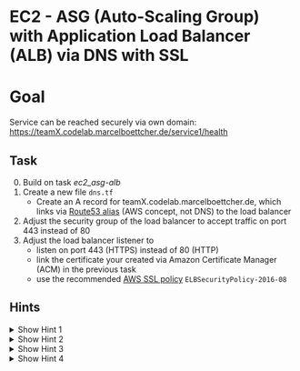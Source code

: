 # EC2 - ASG (Auto-Scaling Group) with Application Load Balancer (ALB) via DNS with SSL

# Goal
Service can be reached securely via own domain: https://teamX.codelab.marcelboettcher.de/service1/health 


## Task
0. Build on task *ec2_asg-alb*
0. Create a new file `dns.tf`
    - Create an A record for teamX.codelab.marcelboettcher.de, which links via [Route53 alias](https://docs.aws.amazon.com/Route53/latest/DeveloperGuide/resource-record-sets-choosing-alias-non-alias.html) (AWS concept, not DNS) to the load balancer
0. Adjust the security group of the load balancer to accept traffic on port 443 instead of 80
0. Adjust the load balancer listener to
    - listen on port 443 (HTTPS) instead of 80 (HTTP)
    - link the certificate your created via Amazon Certificate Manager (ACM) in the previous task
    - use the recommended [AWS SSL policy](https://docs.aws.amazon.com/elasticloadbalancing/latest/classic/elb-security-policy-table.html) `ELBSecurityPolicy-2016-08`



## Hints
<details><summary>Show Hint 1</summary><p>

You need one new resource and two new data soruces.
</p></details>


<details><summary>Show Hint 2</summary><p>

Data Sources: aws_route53_zone, aws_acm_certificate
Resources: aws_route53_record
</p></details>


<details><summary>Show Hint 3</summary><p>

You need to adjust aws_lb_listener by setting
```
  port = 443
  protocol = "HTTPS"
  certificate_arn = "${data.aws_acm_certificate.this.arn}"
  ssl_policy = "ELBSecurityPolicy-2016-08"
```
</p></details>


<details><summary>Show Hint 4</summary><p>

Do **not** change the port and protocol of the aws_lb_target_group as the ssl is terminated at the load balancer.
We still use unencrypted traffic between load balancer and our targets (ec2 instances).
</p></details>
